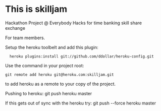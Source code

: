 This is skilljam
========

Hackathon Project @ Everybody Hacks for time banking skill share exchange


For team members. 

Setup the heroku toolbelt and add this plugin:

      heroku plugins:install git://github.com/ddollar/heroku-config.git

 Use the command in your project root:

    git remote add heroku git@heroku.com:skilljam.git

to add heroku as a remote to your copy of the project.

Pushing to heroku:
	git push heroku master

If this gets out of sync with the heroku try:
   	git push --force heroku master
